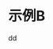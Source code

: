 示例B
================================================================================




































dd

